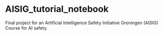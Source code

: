 # AISIG_tutorial_notebook
Final project for an Artificial Intelligence Safety Initiative Groningen (AISIG) Course for AI safety. 
